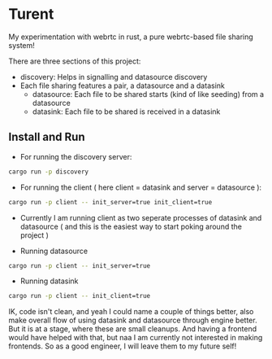 # Turent

My experimentation with webrtc in rust, a pure webrtc-based file sharing system!

There are three sections of this project:

- discovery: Helps in signalling and datasource discovery
- Each file sharing features a pair, a datasource and a datasink
  - datasource: Each file to be shared starts (kind of like seeding) from a datasource
  - datasink: Each file to be shared is received in a datasink

## Install and Run

- For running the discovery server:
```bash
cargo run -p discovery
```

- For running the client ( here client = datasink and server = datasource ):
```bash
cargo run -p client -- init_server=true init_client=true
```
- Currently I am running client as two seperate processes of datasink and datasource ( and this is the easiest way to start poking around the project )

- Running datasource
```bash 
cargo run -p client -- init_server=true
```
  
- Running datasink
```bash
cargo run -p client -- init_client=true
```

IK, code isn't clean, and yeah I could name a couple of things better, also make overall flow of using datasink and datasource through engine better. But it is at a stage, where these are small cleanups. And having a frontend would have helped with that, but naa I am currently not interested in making frontends. So as a good engineer, I will leave them to my future self!

